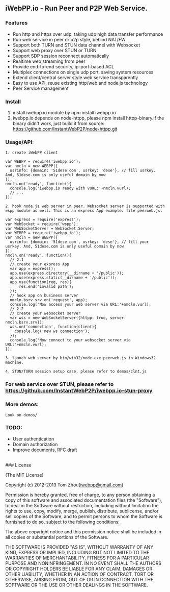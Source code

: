 ## iWebPP.io - Run Peer and P2P Web Service.



### Features

* Run http and https over udp, taking udp high data transfer performance
* Run web service in peer or p2p style, behind NAT/FW
* Support both TURN and STUN data channel with Websocket
* Support web proxy over STUN or TURN
* Support SDP session reconnect automatically
* Realtime web streaming from peer
* Provide end-to-end security, ip-port-based ACL
* Multiplex connections on single udp port, saving system resources
* Extend client/central server style web service transparently
* Easy to use API, reuse existing http/web and node.js technology
* Peer Service management

### Install
  1. install iwebpp.io module by npm install iwebpp.io
  2. iwebpp.io depends on node-httpp, please npm install httpp-binary.if the binary didn't work, just build it from source:
     https://github.com/InstantWebP2P/node-httpp.git

### Usage/API:

    1. create iWebPP client

    var WEBPP = require('iwebpp.io');
    var nmcln = new WEBPP({
      usrinfo: {domain: '51dese.com', usrkey: 'dese'}, // fill usrkey. And, 51dese.com is only useful domain by now
    });
    nmcln.on('ready', function(){
      console.log('iwebpp.io ready with vURL:'+nmcln.vurl);
      // ...
    });

    2. hook node.js web server in peer. Websocket server is supported with wspp module as well. This is an express App example. file peerweb.js.

    var express = require('express');
    var WebSocket = require('wspp');
    var WebSocketServer = WebSocket.Server;
    var WEBPP = require('iwebpp.io');
    var nmcln = new WEBPP({
      usrinfo: {domain: '51dese.com', usrkey: 'dese'}, // fill your usrkey. And, 51dese.com is only useful domain by now
    });
    nmcln.on('ready', function(){
      // 2.1
      // create your express App
      var app = express();
      app.use(express.directory(__dirname + '/public'));
      app.use(express.static(__dirname + '/public'));
      app.use(function(req, res){
          res.end('invalid path');
      });
      // hook app on business server
      nmcln.bsrv.srv.on('request', app);
      console.log('Now access your web server via URL:'+nmcln.vurl);
      // 2.2
      // create your websocket server
      var wss = new WebSocketServer({httpp: true, server: nmcln.bsrv.srv});
      wss.on('connection', function(client){
        console.log('new ws connection');
      });
      console.log('Now connect to your websocket server via URL:'+nmcln.vurl);
    });

    3. launch web server by bin/win32/node.exe peerweb.js in Windows32 machine.

    4. STUN/TURN session setup case, please refer to demos/clnt.js
    
### For web service over STUN, please refer to https://github.com/InstantWebP2P/iwebpp.io-stun-proxy

### More demos:

    Look on demos/

### TODO:

* User authentication
* Domain authorization
* Improve documents, RFC draft

<br/>
### License

(The MIT License)

Copyright (c) 2012-2013 Tom Zhou(iwebpp@gmail.com)

Permission is hereby granted, free of charge, to any person obtaining a copy of this software and associated documentation files (the "Software"), to deal in the Software without restriction, including without limitation the rights to use, copy, modify, merge, publish, distribute, sublicense, and/or sell copies of the Software, and to permit persons to whom the Software is furnished to do so, subject to the following conditions:

The above copyright notice and this permission notice shall be included in all copies or substantial portions of the Software.

THE SOFTWARE IS PROVIDED "AS IS", WITHOUT WARRANTY OF ANY KIND, EXPRESS OR IMPLIED, INCLUDING BUT NOT LIMITED TO THE WARRANTIES OF MERCHANTABILITY, FITNESS FOR A PARTICULAR PURPOSE AND NONINFRINGEMENT. IN NO EVENT SHALL THE AUTHORS OR COPYRIGHT HOLDERS BE LIABLE FOR ANY CLAIM, DAMAGES OR OTHER LIABILITY, WHETHER IN AN ACTION OF CONTRACT, TORT OR OTHERWISE, ARISING FROM, OUT OF OR IN CONNECTION WITH THE SOFTWARE OR THE USE OR OTHER DEALINGS IN THE SOFTWARE.

